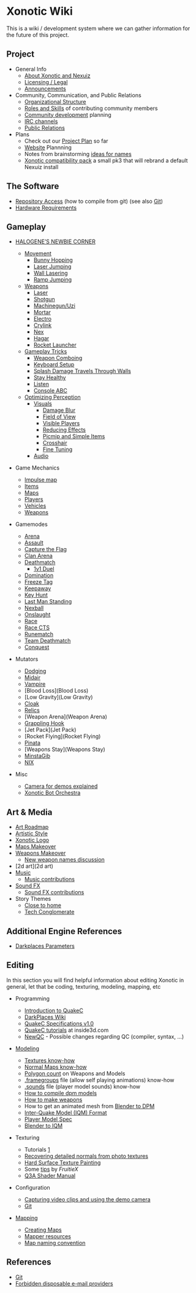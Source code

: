 Xonotic Wiki
============

This is a wiki / development system where we can gather information for the future of this project.

Project
-------

-   General Info
    -   [About Xonotic and Nexuiz](Faq)
    -   [Licensing / Legal](Legal)
    -   [Announcements](Announcements)
-   Community, Communication, and Public Relations
    -   [Organizational Structure](Organizational_Structure)
    -   [Roles and Skills](Roles) of contributing community members
    -   [Community development](Community_development) planning
    -   [IRC channels](Channels)
    -   [Public Relations](Pr)
-   Plans
    -   Check out our [Project Plan](Plan) so far
    -   [Website](Website) Plannning
    -   Notes from brainstorming [ideas for names](names)
    -   [Xonotic compatibility pack](Xonotic_compatibility_pack) a small pk3 that will rebrand a default Nexuiz install

The Software
------------
-   [Repository Access](Repository_Access) (how to compile from git) (see also [Git](Git))
-   [Hardware Requirements](Hardware_Requirements)


Gameplay
--------

-   [HALOGENE’S NEWBIE CORNER](Halogenes_Newbie_Corner)
    -   [Movement](Halogenes_Newbie_Corner#movement)
        -   [Bunny Hopping](Halogenes_Newbie_Corner#bunny-hopping)
        -   [Laser Jumping](Halogenes_Newbie_Corner#laser-jumping)
        -   [Wall Lasering](Halogenes_Newbie_Corner#wall-lasering)
        -   [Ramp Jumping](Halogenes_Newbie_Corner#ramp-jumping)
    -   [Weapons](Halogenes_Newbie_Corner#weapons)
        -   [Laser](Halogenes_Newbie_Corner#laser)
        -   [Shotgun](Halogenes_Newbie_Corner#shotgun)
        -   [Machinegun/Uzi](Halogenes_Newbie_Corner#machinegunuzi)
        -   [Mortar](Halogenes_Newbie_Corner#mortar)
        -   [Electro](Halogenes_Newbie_Corner#electro)
        -   [Crylink](Halogenes_Newbie_Corner#crylink)
        -   [Nex](Halogenes_Newbie_Corner#nex)
        -   [Hagar](Halogenes_Newbie_Corner#hagar)
        -   [Rocket Launcher](Halogenes_Newbie_Corner#rocket-launcher)
    -   [Gameplay Tricks](Halogenes_Newbie_Corner#gameplay-tricks)
        -   [Weapon Comboing](Halogenes_Newbie_Corner#weapon-comboing)
        -   [Keyboard Setup](Halogenes_Newbie_Corner#keyboard-setup)
        -   [Splash Damage Travels Through Walls](Halogenes_Newbie_Corner#splash-damage-travels-through-walls)
        -   [Stay Healthy](Halogenes_Newbie_Corner#stay-healthy)
        -   [Listen](Halogenes_Newbie_Corner#listen)
        -   [Console ABC](Halogenes_Newbie_Corner#console-abc)
    -   [Optimizing Perception](Halogenes_Newbie_Corner#optimizing-perception)
        -   [Visuals](Halogenes_Newbie_Corner#visuals)
            -   [Damage Blur](Halogenes_Newbie_Corner#damage-blur)
            -   [Field of View](Halogenes_Newbie_Corner#field-of-view)
            -   [Visible Players](Halogenes_Newbie_Corner#visible-players)
            -   [Reducing Effects](Halogenes_Newbie_Corner#reducing-effects)
            -   [Picmip and Simple Items](Halogenes_Newbie_Corner#picmip-and-simple-items)
            -   [Crosshair](Halogenes_Newbie_Corner#crosshair)
            -   [Fine Tuning](Halogenes_Newbie_Corner#fine-tuning)
        -   [Audio](Halogenes_Newbie_Corner#audio)

-   Game Mechanics
    -   [Impulse map](impulse_map)
    -   [Items](Items)
    -   [Maps](Maps)
    -   [Players](Players)
    -   [Vehicles](Vehicles)
    -   [Weapons](Weapons)

-   Gamemodes
    -   [Arena](Arena)
    -   [Assault](Assault)
    -   [Capture the Flag](Capture_the_Flag)
    -   [Clan Arena](Clan_Arena)
    -   [Deathmatch](Deathmatch)
        -   [1v1 Duel](1v1_Duel)
    -   [Domination](Domination)
    -   [Freeze Tag](Freeze_Tag)
    -   [Keepaway](Keepaway)
    -   [Key Hunt](Key_Hunt)
    -   [Last Man Standing](Last_Man_Standing)
    -   [Nexball](Nexball)
    -   [Onslaught](Onslaught)
    -   [Race](Race)
    -   [Race CTS](Race_CTS)
    -   [Runematch](Rune)
    -   [Team Deathmatch](Team_Deathmatch)
    -   [Conquest](Conquest)

-   Mutators
    -   [Dodging](Dodging)
    -   [Midair](Midair)
    -   [Vampire](Vampire)
    -   [Blood Loss](Blood Loss)
    -   [Low Gravity](Low Gravity)
    -   [Cloak](Cloak)
    -   [Relics](Relics)
    -   [Weapon Arena](Weapon Arena)
    -   [Grappling Hook](Grappling_Hook)
    -   [Jet Pack](Jet Pack)
    -   [Rocket Flying](Rocket Flying)
    -   [Pinata](Pinata)
    -   [Weapons Stay](Weapons Stay)
    -   [MinstaGib](MinstaGib)
    -   [NIX](NIX)

-   Misc
    -   [Camera for demos explained](Demo_Camera)
    -   [Xonotic Bot Orchestra](Xonotic_Bot_Orchestra)

Art & Media
-----------

-   [Art Roadmap](Art_Roadmap)
-   [Artistic Style](Artistic_Style)
-   [Xonotic Logo](Logo)
-   [Maps Makeover](Maps_Makeover)
-   [Weapons Makeover](Weapons_Makeover)
    -   [New weapon names discussion](NamesWeapons)
-   [2d art](2d art)
-   [Music](Music)
    -   [Music contributions](Music_contributions)
-   [Sound FX](Sound_FX)
    -   [Sound FX contributions](Sound_FX_contributions)
-   Story Themes
    -   [Close to home](Close_to_home)
    -   [Tech Conglomerate](Tech_Conglomerate)

Additional Engine References
----------------------------

-   [Darkplaces Parameters](Darkplaces_Parameters)

Editing
-------

In this section you will find helpful information about editing Xonotic in general, let that be coding, texturing, modeling, mapping, etc

-   Programming
    -   [Introduction to QuakeC](Introduction_to_QuakeC)
    -   [DarkPlaces Wiki](DarkPlaces_Wiki)
    -   [QuakeC Specifications v1.0](QuakeC_Wiki)
    -   [QuakeC tutorials](http://www.inside3d.com/tutorials.php) at inside3d.com
    -   [NewQC](NewQC) - Possible changes regarding QC (compiler, syntax, …)

-   [Modeling](Modeling)
    -   [Textures know-how](Textures)
    -   [Normal Maps know-how](Normal_Maps)
    -   [Polygon count](Polycounts) on Weapons and Models
    -   [.framegroups](framegroups) file (allow self playing animations) know-how
    -   [.sounds](Voices_and_sounds) file (player model sounds) know-how
    -   [How to compile dpm models](dpmodel)
    -   [How to make weapons](Weaponsystem)
    -   How to get an animated mesh from [Blender to DPM](Blender_to_DPM)
    -   [Inter-Quake Model (IQM) Format](http://lee.fov120.com/iqm/)
    -   [Player Model Spec](Player_Model_Spec)
    -   [Blender to IQM](Blender_to_IQM)

-   Texturing
    -   Tutorials [1](http://www.cgtextures.com/content.php?action=tutorials)
    -   [Recovering detailed normals from photo textures](http://www.cgtextures.com/content.php?action=tutorial&name=normalmap)
    -   [Hard Surface Texture Painting](http://forums.cgsociety.org/showthread.php?t=373024)
    -   Some [tips](http://forums.xonotic.org/showthread.php?tid=63&pid=445#pid445) by *FruitieX*
    -   [Q3A Shader Manual](http://toolz.nexuizninjaz.com/shader/)

-   Configuration
    -   [Capturing video clips and using the demo camera](democapture)
    -   [Git](Git)

-   [Mapping](Mapping)
    -   [Creating Maps](Creating_Maps)
    -   [Mapper resources](Mapper_resources)
    -   [Map naming convention](http://alientrap.org/forum/viewtopic.php?f=2&t=2363&sid=4f8a9e06ada52255e98bdfa744ec6beb#p27330)

References
----------

-   [Git](Git)
-   [Forbidden disposable e-mail providers](Forbidden_disposable_e-mail_providers)

